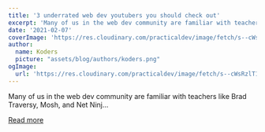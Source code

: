 ```yaml
---
title: '3 underrated web dev youtubers you should check out'
excerpt: 'Many of us in the web dev community are familiar with teachers like Brad Traversy, Mosh, and Net Ninj...'
date: '2021-02-07'
coverImage: 'https://res.cloudinary.com/practicaldev/image/fetch/s--cWsRzlT1--/c_imagga_scale,f_auto,fl_progressive,h_420,q_auto,w_1000/https://dev-to-uploads.s3.amazonaws.com/i/qr7qcm4j26390qzr0tos.jpg'
author:
  name: Koders
  picture: "assets/blog/authors/koders.png"
ogImage:
  url: 'https://res.cloudinary.com/practicaldev/image/fetch/s--cWsRzlT1--/c_imagga_scale,f_auto,fl_progressive,h_420,q_auto,w_1000/https://dev-to-uploads.s3.amazonaws.com/i/qr7qcm4j26390qzr0tos.jpg'
---
```


Many of us in the web dev community are familiar with teachers like Brad Traversy, Mosh, and Net Ninj...

[Read more](https://dev.to/karan316/3-underrated-web-dev-youtubers-you-should-check-out-24pm)
